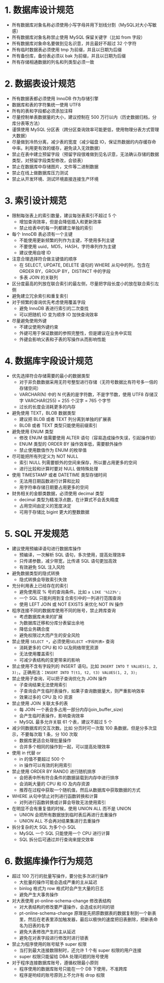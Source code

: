 # 1. 数据库设计规范
+ 所有数据库对象名称必须使用小写字母并用下划线分割（MySQL对大小写敏感）
+ 所有数据库对象名称禁止使用 MySQL 保留关键字（比如 from 字段）
+ 所有数据库对象命名要做到见名识意，并且最好不超过 32 个字符
+ 所有临时数据表必须使用 tmp 为前缀，并且以日期为后缀
+ 所有备份库，备份表必须以 bak 为前缀，并且以日期为后缀
+ 所有存储相通数据的列名和列类型必须一致

# 2. 数据表设计规范
+ 所有数据表都必须使用 InnoDB 作为存储引擎
+ 数据库和表的字符集统一使用 UTF8
+ 所有的表和字段都必须添加注释
+ 尽量控制单表数据量的大小，建议控制在 500 万行以内（历史数据归档，分库分表等方法）
+ 谨慎使用 MySQL 分区表（跨分区查询效率可能更低，使用物理分表方式管理大数据）
+ 尽量做到冷热分离，减少表的宽度（减少磁盘 IO，保证热数据的内存缓存命中率。利用更有效的缓存，避免读入无效数据）
+ 禁止在表中建立预留字段（预留字段很难做到见名识意，无法确认存储的数据类型，对预留字段类型修改，会锁表）
+ 禁止在数据库中存储图片，文件等二进制数据
+ 禁止在线上做数据库压力测试
+ 禁止从开发环境、测试环境直接连接生产环境

# 3. 索引设计规范
+ 限制每张表上的索引数量，建议每张表索引不超过 5 个
    + 增加查询效率，但是会降低插入和更新效率
    + 禁止给表中的每一列都建立单独的索引
+ 每个 InnoDB 表必须有一个主键
    + 不能使用更新频繁的列作为主键，不使用多列主键
    + 不要使用 uuid，MD5，HASH，字符串列作为主键
    + 建议使用自增 ID
+ 注意合理选择符合做主键值的顺序
    + 在 SELECT, UPDATE, DELETE 语句的 WHERE 从句中的列，包含在 ORDER BY，GROUP BY，DISTINCT 中的字段
    + 多表 JOIN 的关联列
+ 区分度最高的列放在联合索引的最左侧，尽量把字段长度小的放在联合索引左侧
+ 避免建立冗余索引和重复索引
+ 对于频繁的查询优先考虑使用覆盖字段
    + 避免 InnoDB 表进行索引的二次查找
    + 可以把随机 IO 变为顺序 IO 加快查询效率
+ 尽量避免使用外键
    + 不建议使用外键约束
    + 外键可用于保证数据的参照完整性，但是建议在业务中实现
    + 外键会影响父表和子表的写操作从而影响性能

# 4. 数据库字段设计规范
+ 优先选择符合存储需要的最小的数据类型
    + 对于非负数数据采用无符号整型进行存储（无符号数据比有符号多一倍的存储空间）
    + VARCHAR(N) 中的 N 代表的是字符数，不是字节数，使用 UTF8 存储汉字 VARCHAR(255) = 255 个汉字 = 765 个字节
    + 过长的长度会消耗更多的内存
+ 避免使用 TEXT，BLOB 数据类型
    + 建议把 BLOB 或者 TEXT 列分离到单独的扩展表
    + BLOB 或者 TEXT 类型只能使用前缀索引
+ 避免使用 ENUM 类型
    + 修改 ENUM 值需要使用 ALTER 语句（容易造成操作失误，引起操作锁）
    + ENUM 类型的 ORDER BY 操作效率低，需要额外操作
    + 禁止使用数值作为 ENUM 的枚举值
+ 尽可能把所有列定义为 NOT NULL
    + 索引 NULL 列需要额外的空间来保存，所以要占用更多的空间
    + 进行比较和计算时要对 NULL 做特殊处理
+ 使用 TIMESTAMP 或者 DATETIME 类型存储时间
    + 无法用日期函数进行计算和比较
    + 用字符串存储日期要占用更多的空间
+ 财务相关的金额类数据，必须使用 decimal 类型
    + decimal 类型为精准浮点数，在计算式不会丢失精度
    + 占用空间由定义的宽度决定
    + 可用于存储比 bigint 更大的整数数据

# 5. SQL 开发规范
+ 建议使用预编译语句进行数据库操作
    + 预编译，一次解析 SQL 语句，多次使用，提高处理效率
    + 只传递参数，减少带宽，比传递 SQL 语句更加高效
    + 有效避免 SQL 注入风险
+ 避免数据类型的隐式转换
    + 隐式转换会导致索引失效
+ 充分利用表上已经存在的索引
    + 避免使用双 % 号的查询条件。比如 `a LIKE '%123%';`
    + 一个 SQL 只能利用到复合索引中的一列进行范围查询
    + 使用 LEFT JOIN 或 NOT EXISTS 来优化 NOT IN 操作
+ 程序连接不同的数据库使用不同的账号，禁止跨库查询
    + 考虑数据库未来的扩展
    + 为数据库迁移和分库分表留出余地
    + 降低业务耦合度
    + 避免权限过大而产生的安全风险
+ 禁止使用 `SELECT *`，必须使用`SELECT <字段列表>` 查询
    + 消耗更多的 CPU 和 IO 以及网络带宽资源
    + 无法使用覆盖索引
    + 可减少表结构的变更带来的影响
+ 禁止使用不含有字段列的 INSERT 语句。比如 `INSERT INTO T VALUES(1, 2, 3);`。正确用法：`INSERT INTO T(t1, t2, t3) VALUES(1, 2, 3);`
+ 禁止使用子查询，可以把子查询优化为 JOIN 操作
    + 子查询结果无法使用索引
    + 子查询会产生临时表操作，如果子查询数据量大，则严重影响效率
    + 效果过多的 CPU 及 IO 资源
+ 禁止使用 JOIN 关联太多的表
    + 每 JOIN 一个表会多占用一部分内存(join_buffer_size)
    + 会产生临时表操作，影响查询效率
    + MySQL 最多允许关联 61 个表，建议不超过 5 个
+ 减少同数据库的交互次数。比如 分页时可一次取 100 条数据，但是分多次显示，不要每次取 1 条，分 100 次取
    + 数据库更适合处理批量操作
    + 合并多个相同的操作到一起，可以提高处理效率
+ 使用 in 代替 or
    + in 的值不要超过 500 个
    + in 操作可以有效的利用索引
+ 禁止使用 ORDER BY RAND() 进行随机排序
    + 会把表中所有符合条件的数据装载到内存中进行排序
    + 会消耗大量的 CPU 和 IO 及内存资源
    + 推荐在过程中获取一个随机值，然后从数据库中获取数据的方式
+ WHERE 从句中禁止对列进行函数转换和计算
    + 对列进行函数转换或计算会导致无法使用索引
+ 在明显不会有重复值的时候，使用 UNION ALL 而不是 UNION
    + UNION 会把所有数据放到临时表后再进行去重操作
    + UNION ALL 不会再对结果集进行去重操作
+ 拆分复杂的大 SQL 为多个小 SQL
    + MySQL 一个 SQL 只能使用一个 CPU 进行计算
    + SQL 拆分后可通过并行查询来提交效率

# 6. 数据库操作行为规范
+ 超过 100 万行的批量写操作，要分批多次进行操作
    + 大批量的操作可能会造成严重的主从延迟
    + binlog 格式为 row 格式时会产生大量的日志
    + 避免产生大事务操作
+ 对大表使用 pt-online-schema-change 修改表结构
    + 对大表结构的修改要严谨操作，会造成长时间的锁
    + pt-online-schema-change 原理是先把原数据表的数据复制到一个新表里，然后在老表里添加触发器，最后以极快的速度把旧表删除，把新表命名为旧表的名字
    + 避免大表修改产生的主从延迟
    + 避免在对表字段进行修改时进行锁表
+ 禁止为程序使用的账号赋予 super 权限
    + 当打到最大连接数限制时，还允许 1 个有 super 权限的用户连接
    + super 权限只能留给 DBA 处理问题的账号使用
+ 对于程序连接数据库账号，遵循权限最小原则
    + 程序使用的数据库账号只能在一个 DB 下使用，不准跨库
    + 程序是哟经的账号原则上不允许有 drop 权限
